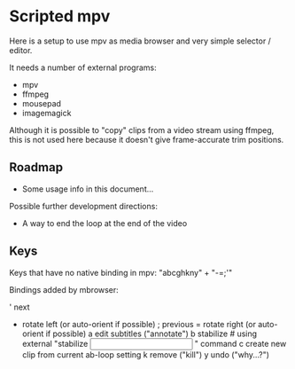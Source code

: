 Scripted mpv
============

Here is a setup to use mpv as media browser and very simple selector / editor.

It needs a number of external programs:

- mpv
- ffmpeg
- mousepad
- imagemagick

Although it is possible to "copy" clips from a video stream using ffmpeg, this
is not used here because it doesn't give frame-accurate trim positions.


Roadmap
-------

- Some usage info in this document...

Possible further development directions:
- A way to end the loop at the end of the video


Keys
----

Keys that have no native binding in mpv:
"abcghkny" + "-=;'"

Bindings added by mbrowser:

' next
- rotate left (or auto-orient if possible)
; previous
= rotate right (or auto-orient if possible)
a edit subtitles ("annotate")
b stabilize  # using external "stabilize <input> <output>" command
c create new clip from current ab-loop setting
k remove ("kill")
y undo ("why...?")
